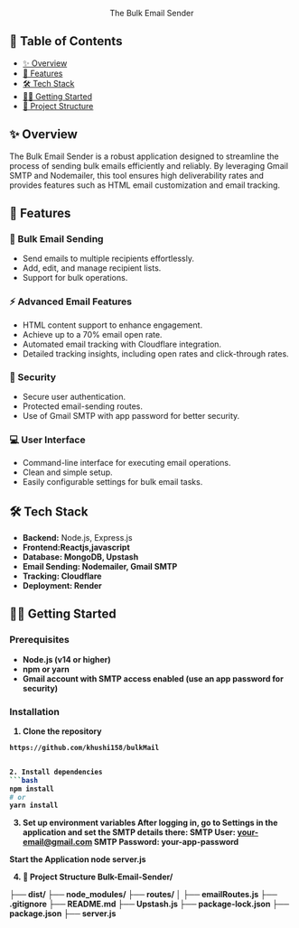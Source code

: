  <p align="center">The Bulk Email Sender</p>
 <h2>📑 Table of Contents</h2>
<ul>
  <li><a href="#overview">✨ Overview</a></li>
  <li><a href="#features">🚀 Features</a></li>
  <li><a href="#tech-stack">🛠️ Tech Stack</a></li>
  <li><a href="#getting-started">🏃‍♂️ Getting Started</a></li>
  <li><a href="#project-structure">📁 Project Structure</a></li>
</ul>

<h2 id="overview">✨ Overview</h2>
<p>The Bulk Email Sender is a robust application designed to streamline the process of sending bulk emails efficiently and reliably. By leveraging Gmail SMTP and Nodemailer, this tool ensures high deliverability rates and provides features such as HTML email customization and email tracking.</p>

<h2 id="features">🚀 Features</h2>
<h3>📨 Bulk Email Sending</h3>
<ul>
  <li>Send emails to multiple recipients effortlessly.</li>
  <li>Add, edit, and manage recipient lists.</li>
  <li>Support for bulk operations.</li>
</ul>

<h3>⚡ Advanced Email Features</h3>
<ul>
  <li>HTML content support to enhance engagement.</li>
  <li>Achieve up to a 70% email open rate.</li>
  <li>Automated email tracking with Cloudflare integration.</li>
  <li>Detailed tracking insights, including open rates and click-through rates.</li>
</ul>

<h3>🔐 Security</h3>
<ul>
  <li>Secure user authentication.</li>
  <li>Protected email-sending routes.</li>
  <li>Use of Gmail SMTP with app password for better security.</li>
</ul>

<h3>💻 User Interface</h3>
<ul>
  <li>Command-line interface for executing email operations.</li>
  <li>Clean and simple setup.</li>
  <li>Easily configurable settings for bulk email tasks.</li>
</ul>

<h2 id="tech-stack">🛠️ Tech Stack</h2>
<ul>
  <li><strong>Backend:</strong> Node.js, Express.js</li>
  <li><strong>Frontend:Reactjs,javascript</li>
  <li><strong>Database:</strong> MongoDB, Upstash</li>
  <li><strong>Email Sending:</strong> Nodemailer, Gmail SMTP</li>
  <li><strong>Tracking:</strong> Cloudflare</li>
  <li><strong>Deployment:</strong> Render</li>
</ul>


<h2 id="getting-started">🏃‍♂️ Getting Started</h2>
<h3>Prerequisites</h3>
<ul>
  <li>Node.js (v14 or higher)</li>
  <li>npm or yarn</li>
  <li>Gmail account with SMTP access enabled (use an app password for security)</li>
</ul>

### Installation

1. Clone the repository
```bash
https://github.com/khushi158/bulkMail


2. Install dependencies
```bash
npm install
# or
yarn install
```

3. Set up environment variables
After logging in, go to Settings in the application and set the SMTP details there:
SMTP User: your-email@gmail.com
SMTP Password: your-app-password


Start the Application
node server.js


4. 📁 Project Structure
Bulk-Email-Sender/

├── dist/
├── node_modules/
├── routes/
│   ├── emailRoutes.js
├── .gitignore
├── README.md
├── Upstash.js
├── package-lock.json
├── package.json
├── server.js



